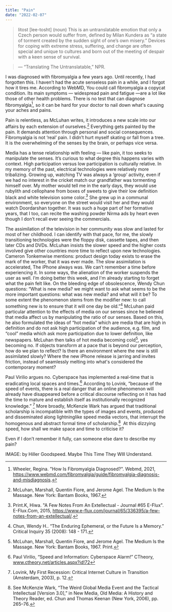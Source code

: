 ```yaml
---
title: "Pain"
date: "2022-02-07"
---
```


> litost [lee-tosht]
> (noun) This is an untranslatable emotion that only a Czech person would suffer from, defined by Milan Kundera as “a state of torment created by the sudden sight of one’s own misery.” Devices for coping with extreme stress, suffering, and change are often special and unique to cultures and born out of the meeting of despair with a keen sense of survival.

> — “Translating The Untranslatable,” NPR.

I was diagnosed with fibromyalgia a few years ago. Until recently, I had forgotten this. I haven’t had the acute senseless pain in a while, and I forgot how it tires me. According to WebMD, You could call fibromyalgia a copycat condition. Its main symptoms — widespread pain and fatigue —are a lot like those of other health problems. There is no test that can diagnose fibromyalgia[^1], so it can be hard for your doctor to nail down what's causing your aches and pains.

Pain is relentless, as McLuhan writes, it introduces a new scale into our affairs by each extension of ourselves.[^2] Everything gets painted by the pain. It demands attention through personal and social consequences. Fibromyalgia is not ‘real’ pain. I didn’t hurt myself skating or fall from a tree. It is the overwhelming of the senses by the brain, or perhaps vice versa.

Media has a tense relationship with feeling — like pain, it too seeks to manipulate the senses. It’s curious to what degree this happens varies with context. High participation versus low participation is culturally relative.
In my memory of the past, electrical technologies were relatively more tribalizing. Growing up, watching TV was always a ‘group’ activity, even if we had no interest in the cricket match our grandfather was tormenting himself over. My mother would tell me in the early days, they would use rubylith and cellophane from boxes of sweets to give their low definition black and white television some color.[^3] She grew up in a communal environment, so everyone on the street would visit her and they would watch Doordarshan together. It was such a huge part of her formative years, that I too, can recite the washing powder Nirma ads by heart even though I don’t recall ever seeing the commercials.

The assimilation of the television in her community was slow and lasted for most of her childhood. I can identify with that pace, for me, the slowly transitioning technologies were the floppy disk, cassette tapes, and then later CDs and DVDs. McLuhan insists the slower speed and the higher costs involved give other countries more time to reflect upon new technologies. Cameron Tonkemwise mentions: product design today exists to erase the mark of the worker, that it was ever made. The slow assimilation is accelerated, The iPhone always was. We can’t remember a time before experiencing it.
In some ways, the alienation of the worker suspends the user as well. I’m doing better this week, and I'm already starting to forget what the pain felt like. On the bleeding edge of obsolescence, Wendy Chun questions:
“What is new media? we might want to ask what seems to be the more important questions: what was new media? and what will it be?
To some extent the phenomenon stems from the modifier new: to call something new is to ensure that it will one day be old.”[^4]
McLuhan paid particular attention to the effects of media on our senses since he believed that media affect us by manipulating the ratio of our senses. Based on this, he also formulated the ideas of “hot media” which are media that are high in definition and do not ask high participation of the audience, e.g. film, and “cool” media which ask more participation due to lower definition, like newspapers. McLuhan then talks of hot media becoming cold[^5], yes becoming no. If objects transform at a pace that is beyond our perception, how do we plan to reflect? Is there an environment where the new is still assimilated slowly? Where the new iPhone release is jarring and invites friction, instead of seamlessly melting into what's considered the contemporary moment?

Paul Virilio argues no. Cyberspace has implemented a real-time that is eradicating local spaces and times.[^6] According to Lovink, “because of the speed of events, there is a real danger that an online phenomenon will already have disappeared before a critical discourse reflecting on it has had the time to mature and establish itself as institutionally recognized knowledge.” [^7] More broadly, McKenzie Wark has argued that traditional scholarship is incompatible with the types of images and events, produced and disseminated along lightninglike speed media vectors, that interrupt the homogenous and abstract formal time of scholarship.[^8] 
At this dizzying speed, how shall we make space and time to criticise it?

Even if I don’t remember it fully, can someone else dare to describe my pain?

[^1]: Wheeler, Regina. "How Is Fibromyalgia Diagnosed?". Webmd, 2021, https://www.webmd.com/fibromyalgia/guide/fibromyalgia-diagnosis-and-misdiagnosis.
[^2]: McLuhan, Marshall, Quentin Fiore, and Jerome Agel. The Medium Is the Massage. New York: Bantam Books, 1967.
[^3]: Print.K, Hiwa. "A Few Notes From An Extellectual - Journal #65 E-Flux". E-Flux.Com, 2015, https://www.e-flux.com/journal/65/336395/a-few-notes-from-an-extellectual/.
[^4]: Chun, Wendy H.. “The Enduring Ephemeral, or the Future Is a Memory.” Critical Inquiry 35 (2008): 148 - 171.
[^5]: McLuhan, Marshall, Quentin Fiore, and Jerome Agel. The Medium Is the Massage. New York: Bantam Books, 1967. Print.
[^6]: Paul Virilio, “Speed and Information: Cyberspace Alarm!” CTheory, www.ctheory.net/articles.aspx?id!72
[^7]: Lovink, My First Recession: Critical Internet Culture in Transition (Amsterdam, 2003), p. 12.
[^8]: See McKenzie Wark, “The Weird Global Media Event and the Tactical Intellectual [Version 3.0],” in New Media, Old Media: A History and Theory Reader, ed. Chun and Thomas Keenan (New York, 2006), pp. 265–76.

IMAGE: by Hiller Goodspeed. Maybe This Time They WIll Understand.
